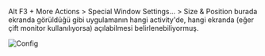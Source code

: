 
Alt F3 + More Actions > Special Window Settings... > Size & Position burada ekranda görüldüğü gibi uygulamanın hangi activity'de, hangi ekranda (eğer çift monitor kullanılıyorsa) açılabilmesi belirlenebiliyormuş.

![Config](/linux/distro/manjaro/manjaro-kde/window-tweaks/config.png)